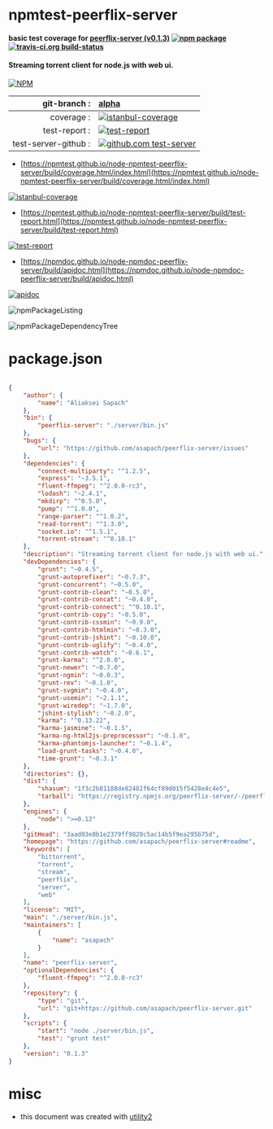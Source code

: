 # npmtest-peerflix-server

#### basic test coverage for  [peerflix-server (v0.1.3)](https://github.com/asapach/peerflix-server#readme)  [![npm package](https://img.shields.io/npm/v/npmtest-peerflix-server.svg?style=flat-square)](https://www.npmjs.org/package/npmtest-peerflix-server) [![travis-ci.org build-status](https://api.travis-ci.org/npmtest/node-npmtest-peerflix-server.svg)](https://travis-ci.org/npmtest/node-npmtest-peerflix-server)

#### Streaming torrent client for node.js with web ui.

[![NPM](https://nodei.co/npm/peerflix-server.png?downloads=true&downloadRank=true&stars=true)](https://www.npmjs.com/package/peerflix-server)

| git-branch : | [alpha](https://github.com/npmtest/node-npmtest-peerflix-server/tree/alpha)|
|--:|:--|
| coverage : | [![istanbul-coverage](https://npmtest.github.io/node-npmtest-peerflix-server/build/coverage.badge.svg)](https://npmtest.github.io/node-npmtest-peerflix-server/build/coverage.html/index.html)|
| test-report : | [![test-report](https://npmtest.github.io/node-npmtest-peerflix-server/build/test-report.badge.svg)](https://npmtest.github.io/node-npmtest-peerflix-server/build/test-report.html)|
| test-server-github : | [![github.com test-server](https://npmtest.github.io/node-npmtest-peerflix-server/GitHub-Mark-32px.png)](https://npmtest.github.io/node-npmtest-peerflix-server/build/app/index.html) | | build-artifacts : | [![build-artifacts](https://npmtest.github.io/node-npmtest-peerflix-server/glyphicons_144_folder_open.png)](https://github.com/npmtest/node-npmtest-peerflix-server/tree/gh-pages/build)|

- [https://npmtest.github.io/node-npmtest-peerflix-server/build/coverage.html/index.html](https://npmtest.github.io/node-npmtest-peerflix-server/build/coverage.html/index.html)

[![istanbul-coverage](https://npmtest.github.io/node-npmtest-peerflix-server/build/screenCapture.buildCi.browser.%252Ftmp%252Fbuild%252Fcoverage.lib.html.png)](https://npmtest.github.io/node-npmtest-peerflix-server/build/coverage.html/index.html)

- [https://npmtest.github.io/node-npmtest-peerflix-server/build/test-report.html](https://npmtest.github.io/node-npmtest-peerflix-server/build/test-report.html)

[![test-report](https://npmtest.github.io/node-npmtest-peerflix-server/build/screenCapture.buildCi.browser.%252Ftmp%252Fbuild%252Ftest-report.html.png)](https://npmtest.github.io/node-npmtest-peerflix-server/build/test-report.html)

- [https://npmdoc.github.io/node-npmdoc-peerflix-server/build/apidoc.html](https://npmdoc.github.io/node-npmdoc-peerflix-server/build/apidoc.html)

[![apidoc](https://npmdoc.github.io/node-npmdoc-peerflix-server/build/screenCapture.buildCi.browser.%252Ftmp%252Fbuild%252Fapidoc.html.png)](https://npmdoc.github.io/node-npmdoc-peerflix-server/build/apidoc.html)

![npmPackageListing](https://npmtest.github.io/node-npmtest-peerflix-server/build/screenCapture.npmPackageListing.svg)

![npmPackageDependencyTree](https://npmtest.github.io/node-npmtest-peerflix-server/build/screenCapture.npmPackageDependencyTree.svg)



# package.json

```json

{
    "author": {
        "name": "Aliaksei Sapach"
    },
    "bin": {
        "peerflix-server": "./server/bin.js"
    },
    "bugs": {
        "url": "https://github.com/asapach/peerflix-server/issues"
    },
    "dependencies": {
        "connect-multiparty": "^1.2.5",
        "express": "~3.5.1",
        "fluent-ffmpeg": "^2.0.0-rc3",
        "lodash": "~2.4.1",
        "mkdirp": "^0.5.0",
        "pump": "^1.0.0",
        "range-parser": "^1.0.2",
        "read-torrent": "^1.3.0",
        "socket.io": "^1.5.1",
        "torrent-stream": "^0.18.1"
    },
    "description": "Streaming torrent client for node.js with web ui.",
    "devDependencies": {
        "grunt": "~0.4.5",
        "grunt-autoprefixer": "~0.7.3",
        "grunt-concurrent": "~0.5.0",
        "grunt-contrib-clean": "~0.5.0",
        "grunt-contrib-concat": "~0.4.0",
        "grunt-contrib-connect": "^0.10.1",
        "grunt-contrib-copy": "~0.5.0",
        "grunt-contrib-cssmin": "~0.9.0",
        "grunt-contrib-htmlmin": "~0.3.0",
        "grunt-contrib-jshint": "~0.10.0",
        "grunt-contrib-uglify": "~0.4.0",
        "grunt-contrib-watch": "~0.6.1",
        "grunt-karma": "^2.0.0",
        "grunt-newer": "~0.7.0",
        "grunt-ngmin": "~0.0.3",
        "grunt-rev": "~0.1.0",
        "grunt-svgmin": "~0.4.0",
        "grunt-usemin": "~2.1.1",
        "grunt-wiredep": "~1.7.0",
        "jshint-stylish": "~0.2.0",
        "karma": "^0.13.22",
        "karma-jasmine": "~0.1.5",
        "karma-ng-html2js-preprocessor": "~0.1.0",
        "karma-phantomjs-launcher": "~0.1.4",
        "load-grunt-tasks": "~0.4.0",
        "time-grunt": "~0.3.1"
    },
    "directories": {},
    "dist": {
        "shasum": "1f3c2b81188de82482f64cf89d015f5428e4c4e5",
        "tarball": "https://registry.npmjs.org/peerflix-server/-/peerflix-server-0.1.3.tgz"
    },
    "engines": {
        "node": ">=0.12"
    },
    "gitHead": "3aad03e8b1e2379ff9820c5ac14b5f9ea295b75d",
    "homepage": "https://github.com/asapach/peerflix-server#readme",
    "keywords": [
        "bittorrent",
        "torrent",
        "stream",
        "peerflix",
        "server",
        "web"
    ],
    "license": "MIT",
    "main": "./server/bin.js",
    "maintainers": [
        {
            "name": "asapach"
        }
    ],
    "name": "peerflix-server",
    "optionalDependencies": {
        "fluent-ffmpeg": "^2.0.0-rc3"
    },
    "repository": {
        "type": "git",
        "url": "git+https://github.com/asapach/peerflix-server.git"
    },
    "scripts": {
        "start": "node ./server/bin.js",
        "test": "grunt test"
    },
    "version": "0.1.3"
}
```



# misc
- this document was created with [utility2](https://github.com/kaizhu256/node-utility2)
